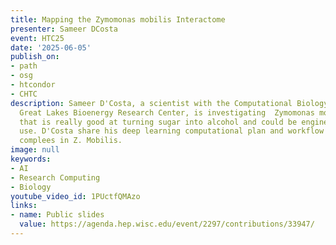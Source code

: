 ```yaml
---
title: Mapping the Zymomonas mobilis Interactome
presenter: Sameer DCosta
event: HTC25
date: '2025-06-05'
publish_on:
- path
- osg
- htcondor
- CHTC
description: Sameer D'Costa, a scientist with the Computational Biology Group at the
  Great Lakes Bioenergy Research Center, is investigating  Zymomonas mobilis (bacteria)
  that is really good at turning sugar into alcohol and could be engineered for industrial
  use. D'Costa share his deep learning computational plan and workflow to compute
  complees in Z. Mobilis.
image: null
keywords:
- AI
- Research Computing
- Biology
youtube_video_id: 1PUctfQMAzo
links:
- name: Public slides
  value: https://agenda.hep.wisc.edu/event/2297/contributions/33947/
---
```

